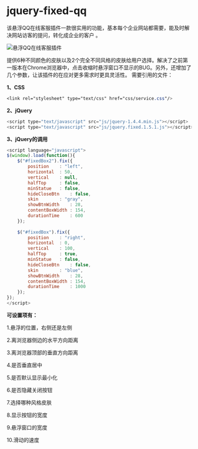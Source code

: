 # jquery-fixed-qq
该悬浮QQ在线客服插件一款很实用的功能，基本每个企业网站都需要，能及时解决网站访客的提问，转化成企业的客户 。

![悬浮QQ在线客服插件](http://7xp00j.com1.z0.glb.clouddn.com/static/images/2eb1da14-e5f4-4a89-ae1d-1a1205f722fa.png)

提供6种不同颜色的皮肤以及2个完全不同风格的皮肤给用户选择。解决了之前第一版本在Chrome浏览器中，点击收缩时悬浮窗口不显示的BUG。另外，还增加了几个参数，让该插件的在应对更多需求时更具灵活性。
需要引用的文件：

**1、CSS**
``` css
<link rel="stylesheet" type="text/css" href="css/service.css"/>
```
**2、jQuery**
``` javascript
<script type="text/javascript" src="js/jquery-1.4.4.min.js"></script>
<script type="text/javascript" src="js/jquery.fixed.1.5.1.js"></script>
```
**3、jQuery的调用**
``` javascript
<script language="javascript">
$(window).load(function(){
	$("#fixedBox2").fix({
		position	: "left",
		horizontal	: 50,
		vertical	: null,
		halfTop		: false,
		minStatue	: false,
		hideCloseBtn	: false,
		skin		: "gray",
		showBtnWidth	: 28,
		contentBoxWidth : 154,
		durationTime	: 600 
	});
	
	$("#fixedBox").fix({
		position	: "right",
		horizontal	: 0,
		vertical	: 100,
		halfTop		: true,
		minStatue	: false,
		hideCloseBtn	: false,
		skin		: "blue",
		showBtnWidth	: 28,
		contentBoxWidth	: 154,
		durationTime	: 1000
	});	
});
</script>
 ```

**可设置项有：**

1.悬浮的位置，右侧还是左侧

2.离浏览器侧边的水平方向距离

3.离浏览器顶部的垂直方向距离

4.是否垂直居中

5.是否默认显示最小化

6.是否隐藏关闭按钮

7.选择哪种风格皮肤

8.显示按钮的宽度

9.悬浮窗口的宽度

10.滑动的速度
